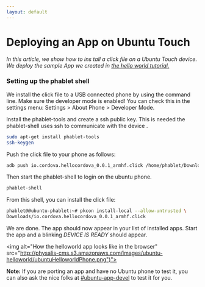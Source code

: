 ```yaml
---
layout: default
---
```

<h1>Deploying an App on Ubuntu Touch</h1>

_In this article, we show how to ins	tall a click file on a Ubuntu Touch device. We deploy the sample 
App we created in <a href="/training/ubuntu-helloworld/">the hello world tutorial.</a>_

<h3>Setting up the phablet shell</h3>
We install the click file to a USB connected phone by using the command line. Make sure the developer mode is enabled!
 You can check this in the settings menu: Settings > About Phone > Developer Mode.

Install the phablet-tools and create a ssh public key. This is needed the phablet-shell uses ssh to communicate 
with the device . 

```bash
sudo apt-get install phablet-tools
ssh-keygen
```

Push the click file to your phone as follows:

```bash
adb push io.cordova.hellocordova_0.0.1_armhf.click /home/phablet/Downloads/
```
		
Then start the phablet-shell to login on the ubuntu phone.

```bash
phablet-shell
```	

From this shell, you can install the click file:

```bash
phablet@@ubuntu-phablet:~# pkcon install-local --allow-untrusted \
Downloads/io.cordova.hellocordova_0.0.1_armhf.click 
```

We are done. The app should now appear in your list of installed apps. Start the app and a blinking _DEVICE IS READY_ should appear.

 <img alt="How the helloworld app looks like in the browser" src="http://physalis-cms.s3.amazonaws.com/images/ubuntu-helloworld/ubuntuHelloworldPhone.png")">
		
		 
<b>Note:</b> If you are porting an app and have no Ubuntu phone to test it, you can also ask the nice folks at <a href="irc://irc.freenode.net/ubuntu-app-devel">#ubuntu-app-devel</a> to test it for you.
